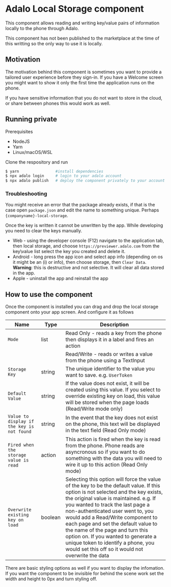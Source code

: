 # Adalo Local Storage component

This component allows reading and writing key/value pairs of information locally to the phone through Adalo.

This component has not been published to the marketplace at the time of this writting so the only way to use it is locally.

## Motivation

The motivation behind this component is sometimes you want to provide a tailored user experience before they sign-in. If you have a Welcome screen you might want to show it only the first time the application runs on the phone.

If you have sensitive information that you do not want to store in the cloud, or share between phones this would work as well.

## Running private

Prerequisites

- NodeJS
- Yarn
- Linux/macOS/WSL

Clone the respository and run
``` bash
$ yarn                #install dependencies
$ npx adalo login     # login to your adalo account
$ npx adalo publish   # deploy the component privately to your account
```

### Troubleshooting

You might receive an error that the package already exists, if that is the case open `package.json` and edit the name to something unique. Perhaps `{companyname}-local-storage`.

Once the key is written it cannot be unwritten by the app. While developing you need to clear the keys manually.

* Web - using the developer console (F12) navigate to the application tab, then local storage, and choose `https://previewer.adalo.com` from the key\value list select the key you created and delete it.
* Android - long press the app icon and select app info (depending on os it might be an (i) or info), then choose storage, then `Clear Data`. **Warning**: this is destructive and not selective. It will clear all data stored in the app.
* Apple - uninstall the app and reinstall the app

## How to use the component

Once the component is installed you can drag and drop the local storage component onto your app screen. And configure it as follows

| Name | Type | Description |
| --- | --- | --- |
| `Mode` | list | Read Only - reads a key from the phone then displays it in a label and fires an action |
| | | Read/Write - reads or writes a value from the phone using a TextInput |
| `Storage Key` | string | The unique identifier to the value you want to save. e.g. `UserToken`
| `Default Value` | string | If the value does not exist, it will be created using this value. If you select to override existing key on load, this value will be stored when the page loads (Read/Write mode only) |
| `Value to display if the key is not found` | string | In the event that the key does not exist on the phone, this text will be displayed in the text field (Read Only mode)
| `Fired when the storage value is read` | action | This action is fired when the key is read from the phone. Phone reads are asyncronous so if you want to do something with the data you will need to wire it up to this action (Read Only mode) |
| `Overwrite existing key on load` | boolean | Selecting this option will force the value of the key to be the default value. If this option is not selected and the key exists, the original value is maintained. e.g. If you wanted to track the last page a non-authenticated user went to, you would add a Read/Write component to each page and set the default value to the name of the page and turn this option on. If you wanted to generate a unique token to identify a phone, you would set this off so it would not overwrite the data |



There are basic styling options as well if you want to display the infomation. If you want the component to be invisible for behind the scene work set the width and height to 0px and turn styling off.